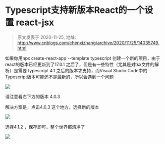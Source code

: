 # Typescript支持新版本React的一个设置  react-jsx 
> 原文发表于 2020-11-25, 地址: http://www.cnblogs.com/chenxizhang/archive/2020/11/25/14035749.html 


如果你用npx create-react-app --template typescript 创建一个新的项目，由于react的版本已经更新到了17.0.1 之后了，但是有一些特性（尤其是对tsx文件的解析）是需要Typescript 4.1 之后的版本才支持，而Visual Studio Code中的Typescript版本可能还不是最新的，所以会遇到一个问题


![](https://img2020.cnblogs.com/blog/9072/202011/9072-20201125140134130-591654994.png)


请注意看右下方的版本 4.0.3


解决方案是，点击4.0.3 这个地方，选择新的版本


![](https://img2020.cnblogs.com/blog/9072/202011/9072-20201125140134908-1544908841.png)


选择4.1.2 ，保存即可，整个世界都清净了


![](https://img2020.cnblogs.com/blog/9072/202011/9072-20201125140135546-3690520.png)


